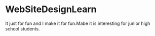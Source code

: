 # WebSiteDesignLearn
It just for fun and I make it for fun.Mabe it is interesting for junior high school students.
